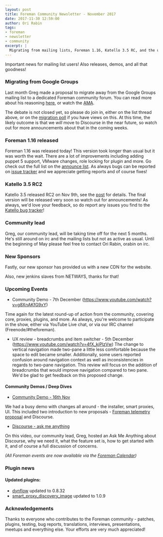 ```yaml
---
layout: post
title: Foreman Community Newsletter - November 2017
date: 2017-11-30 12:59:00
author: Ori Rabin
tags:
- foreman
- newsletter
- community
excerpt: |
  Migrating from mailing lists, Foreman 1.16, Katello 3.5 RC, and the usual round-up
---
```


Important news for mailing list users! Also releases, demos, and all
that goodness!

### Migrating from Google Groups

Last month Greg made a proposal to migrate away from the Google Groups
mailing list to a dedicated Foreman community forum. You can read more
about his reasoning [here][discourse_users], or watch the
[AMA](https://www.youtube.com/watch?v=IdV6US_d4-U).

The debate is not closed yet, so please do join in, either on the list
thread above, or on the [migration poll][migration_poll] if you have views
on this. At this time, the likely outcome is that we *will* move to
Discourse in the near future, so watch out for more announcements about
that in the coming weeks.

### Foreman 1.16 released

Foreman 1.16 was released today! This version took longer than usual
but it was worth the wait. There are a lot of improvements including
adding puppet 5 support, VMware changes, role locking for plugin and more.
Go check out the full list on the [announce list][1_16]. As always bugs
can be reported on [issue tracker][issues] and we appreciate getting reports
and of course fixes!

### Katello 3.5 RC2

Katello 3.5 released RC2 on Nov 9th, see the [post][k_3_5_rc2] for details.
The final version will be released very soon so watch out for announcements!
As always, we'd love your feedback, so do report
any issues you find to the [Katello bug tracker][k_issues]!

### Community lead

Greg, our community lead, will be taking time off for the next 5 months.
He's still around on irc and the mailing lists but not as active as usual.
Until the beginning of May please feel free to contact Ori Rabin,
orabin on irc.

### New Sponsors

Fastly, our new sponsor has provided us with a new CDN for the website.

Also, new jenkins slaves from NETWAYS, thanks for that!

### Upcoming Events

* Community Demo - 7th December  (https://www.youtube.com/watch?v=g8XnAKfG9xY)

Time again for the latest round-up of action from the community, covering core,
proxies, plugins, and more.  As always, you're welcome to participate in the
show, either via YouTube Live chat, or via our IRC channel
(Freenode/#theforeman).

* UX review - breadcrumbs and item switcher - 5th December (https://www.youtube.com/watch?v=4fX_kjPlzVw)
The change to vertical navigation made two-pane a little less comfortable because
the space to edit became smaller. Additionally, some users reported confusion
around navigation context as well as inconsistencies in regards to two-pane navigation. 
This review will focus on the addition of breadcrumbs that would improve navigation
compared to two pane. We'd be glad to get feedback on this proposed change.

#### Community Demos / Deep Dives

* [Community Demo - 16th Nov](https://www.youtube.com/watch?v=QHzNIFjMpTM)

We had a busy demo with changes all around - the installer, smart proxies, UI.
This included two introduction to new proposals - [Foreman telemetry proposal]
and Discourse.

* [Discourse - ask me anything](https://www.youtube.com/watch?v=IdV6US_d4-U)

On this video, our community lead, Greg, hosted an Ask Me Anything about Discourse,
why we need it, what the feature set is, how to get started with it, and of course
a full discussion of concerns.

_(All Foreman events are now available via the [Foreman Calendar](/events))_

### Plugin news

#### Updated plugins:

- [dynflow](https://github.com/Dynflow/dynflow) updated to 0.8.32
- [smart_proxy_discovery_image](https://github.com/theforeman/smart_proxy_discovery_image) updated to 1.0.9

### Acknowledgements

Thanks to everyone who contributes to the Foreman community - patches, plugins,
testing, bug reports, translations, interviews, presentations, meetups and
everything else. Your efforts are very much appreciated!

[issues]: http://projects.theforeman.org/issues
[k_issues]: http://projects.theforeman.org/projects/katello/issues

[k_3_5_rc2]: https://groups.google.com/forum/#!topic/foreman-users/Uv4GUKrUTKshttps://groups.google.com/forum/#!topic/foreman-announce/RW3n6y9klR8
[1_16]: https://groups.google.com/forum/#!topic/foreman-announce/RW3n6y9klR8
[Foreman telemetry proposal]: https://www.youtube.com/watch?v=gCLSI9-4QpE&feature=youtu.be
[discourse_users]: https://groups.google.com/d/topic/foreman-users/XXSETIlScX4/discussion
[migration_poll]: https://community.theforeman.org/t/poll-which-lists-should-migrate-to-discourse/7598
